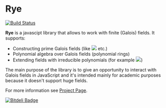 Rye
===
[![Build Status](https://travis-ci.org/molefrog/rye.png?branch=master)](https://travis-ci.org/molefrog/rye)

**Rye** is a javascipt library that allows to work with finite (Galois) fields. It supports:

  - Constructing prime Galois fields (like ![](http://chart.apis.google.com/chart?cht=tx&chf=bg,s,FFFFFFFF&chco=000000&chl=%5Cmathbb{F}_2,%5Cmathbb{F}_7) etc.) 
  - Polynomial algebra over Galois fields (polynomial rings)
  - Extending fields with irreducible polynomials (for example ![](http://chart.apis.google.com/chart?cht=tx&chf=bg,s,FFFFFFFF&chco=000000&chl=%5Cmathbb{F}_{2^8}))
    
The main purpose of the library is to give an opportunity to interact with Galois fields in JavaScript and it's intended mainly for academic purposes because it doesn't support huge fields.

For more information see [Project Page](http://molefrog.github.com/rye/ "Project Page").


[![Bitdeli Badge](https://d2weczhvl823v0.cloudfront.net/molefrog/rye/trend.png)](https://bitdeli.com/free "Bitdeli Badge")

